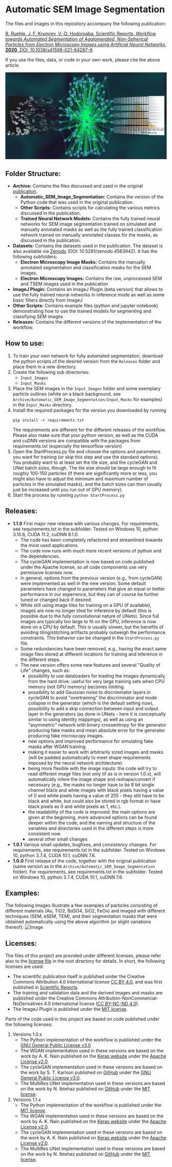 Automatic SEM Image Segmentation
================================
The files and images in this repository accompany the following publication:

[B. Ruehle, J. F. Krumrey, V.-D. Hodoroaba, Scientific Reports, _Workflow towards Automated Segmentation of Agglomerated, Non-Spherical Particles from Electron Microscopy Images using Artificial Neural Networks_, **2020**, DOI: 10.1038/s41598-021-84287-6](https://doi.org/10.1038/s41598-021-84287-6)

If you use the files, data, or code in your own work, please cite the above article.

![Image](./ToC.jpg "ToC")

Folder Structure:
-----------------
  * **Archive:** Contains the files discussed and used in the original [publication](https://doi.org/10.1038/s41598-021-84287-6).
    - **Automatic_SEM_Image_Segmentation:** Contains the version of the Python code that was used in the original publication.
	- **Other Scripts:** Contains scripts for calculating the various metrics discussed in the publication.
	- **Trained Neural Network Models:** Contains the fully trained neural networks for SEM image segmentation trained on simulated and manually annotated masks as well as the fully trained classification network trained on manually annotated classes for the masks, as discussed in the publication.
  * **Datasets:** Contains the datasets used in the publication. The dataset is also available via [Zenodo](https://zenodo.org/record/4563942) (DOI: 10.5281/zenodo.4563942). It has the following subfolders:
    - **Electron Microscopy Image Masks:** Contains the manually annotated segmentation and classification masks for the SEM images.
    - **Electron Microscopy Images:** Contains the raw, unprocessed SEM and TSEM images used in the publication
  * **ImageJ Plugin:** Contains an ImageJ Plugin (beta version) that allows to use the fully trained neural networks in inference mode as well as some basic filters directly from ImageJ
  * **Other Scripts:** Contains example files (python and jupyter notebook) demonstrating how to use the trained models for segmenting and classifying SEM images
  * **Releases:** Contains the different versions of the implementation of the workflow.

How to use:
-----------
  1. To train your own network for fully automated segmentation, download the python scripts of the desired version from the `Releases` folder and place them in a new directory.
  2. Create the following sub directories:
     * `Input_Images`
     * `Input_Masks`
  3. Place the SEM images in the `Input_Images` folder and some exemplary particle outlines (white on a black background, see `Archive/Automatic_SEM_Image_Segmentation/Input_Masks` for examples) in the `Input_Masks` directory.
  4. Install the required packages for the version you downloaded by running
	 ```
	 pip install -r requirements.txt
	 ```
	 The requirements are different for the different releases of the workflow. Please also make sure that your python version, as well as the CUDA and cuDNN versions are compatible with the packages from requirements.txt (especially the tensorflow version)
  5. Open the StartProcess.py file and choose the options and parameters you want for training (or skip this step and use the standard options). You probably want to at least set the tile size, and the cycleGAN and UNet batch sizes, though. The tile size should be large enough to fit roughly 100-150 particles (if there are significantly more or less, you might also have to adjust the minimum and maximum number of particles in the simulated masks), and the batch sizes can then usually just be increased until you run out of GPU memory).
  6. Start the process by running `python StartProcess.py`
  
Releases:
-----------------
  * **1.1.0**
    First major new release with various changes. For requirements, see requirements.txt in the subfolder. Tested on Windows 10, python 3.10.6, CUDA 11.2, cuDNN 8.1.0.
    - The code has been completely refactored and streamlined towards the most used applications.
	- The code now runs with much more recent versions of python and the dependencies.
	- The cycleGAN implementation is now based on code published under the Apache license, so all code components use very permissive licenses now.
	- In general, options from the previous version (e.g., from cycleGAN) were implemented as well in the new version. Some default parameters have changed to parameters that give an equal or better performance in our experience, but they can of course be further tuned or changed back if desired.
	- While still using image tiles for training on a GPU (if available), images are now no longer tiled for inference by default (this is possible due to the fully convolutional nature of UNets). Since full images are typically too large to fit on the GPU, inference is now done on a CPU by default. This is usually slower, but the benefits of avoiding tiling/stitching artifacts probably outweigh the performance constraints. This behavior can be changed in the `StartProcess.py` file.
	- Some redundancies have been removed, e.g., having the exact same image files stored at different locations for training and inference in the different steps.
	- The new version offers some new features and several "Quality of Life" changes, such as:
		* possibility to use dataloaders for loading the images dynamically from the hard drive: useful for very large training sets when CPU memory (not GPU memory) becomes limiting.
		* possibility to add Gaussian noise to discriminator layers in cycleGAN to avoid "overtraining" the discriminator and mode collapse in the generator (which is the default setting now), possibility to add a skip connection between input and output layer in the generators (as done in UNets - here it is conceptually similar to using identity mappings), as well as using an "asymmetric" network with binary crossentropy for the generator producing fake masks and mean absolute error for the generator producing fake microscopy images.
		* new options and improved performance for simulating fake masks after WGAN training.
		* making it easier to work with arbitrarily sized images and masks (will be padded automatically to meet shape requirements imposed by the neural network architecture).
		* being more flexible with the image inputs: the code will try to read different image files (not only tif as is in version 1.0.x), will automatically infere the image shape and reshape/convert if necessary (e.g., the masks no longer have to be 8 bit single channel black and white images with black pixels having a value of 0 and white pixels having a value of 255 - they still have to be black and white, but could also be stored in rgb format or have black pixels as 0 and white pixels as 1, etc.).
		* the readability of the code is improved: the main options are given at the beginning, more advanced options can be found deeper within the code, and the naming and structure of the variables and directories used in the different steps is more consistent now.
		* several other small changes
  * **1.0.1**
    Various small updates, bugfixes, and consistency changes. For requirements, see requirements.txt in the subfolder. Tested on Windows 10, python 3.7.4, CUDA 10.1, cuDNN 7.6.
  * **1.0.0**
    First release of the code, together with the original publication (same version as in the `Archive/Automatic_SEM_Image_Segmentation` folder). For requirements, see requirements.txt in the subfolder. Tested on Windows 10, python 3.7.4, CUDA 10.1, cuDNN 7.6.

Examples:
---------
The following images illustrate a few examples of particles consisting of different materials (Au, TiO2, BaSO4, SiO2, FeOx) and imaged with different techniques (SEM, eSEM, TEM), and their segmentation masks that were obtained automatically using the above algorithm (or slight variations thereof).
![Image](./Examples.gif "Examples")

Licenses:
---------
The files of this project are provided under different licenses, please refer also to the [license file](./LICENSE) in the root directory for details. In short, the following licenses are used:  
  * The scientific publication itself is published under the Creative Commons Attribution 4.0 International license [CC BY 4.0](https://creativecommons.org/licenses/by/4.0/legalcode), and was first published in [Scientific Reports](https://doi.org/10.1038/s41598-021-84287-6).  
  * The training and validation data and the derived images and masks are published under the Creative Commons Attribution-NonCommercial-NoDerivatives 4.0 International license ([CC BY-NC-ND 4.0](https://creativecommons.org/licenses/by-nc-nd/4.0/legalcode)).  
  * The ImageJ Plugin is published under the [MIT license](https://opensource.org/licenses/MIT).  

Parts of the code used in this project are based on code published under the following licenses:
  1. Versions 1.0.x
     * The Python implementation of the workflow is published under the [GNU General Public License v3.0](https://www.gnu.org/licenses/gpl-3.0-standalone.html)
     * The WGAN implementation used in these versions are based on the work by A. K. Nain published on the [Keras website](https://keras.io/examples/generative/wgan_gp/) under the [Apache License v2.0](https://www.apache.org/licenses/LICENSE-2.0.txt).  
     * The cycleGAN implementation used in these versions are based on the work by S. T. Karlson published on [GitHub](https://github.com/simontomaskarlsson/CycleGAN-Keras) under the [GNU General Public License v3.0](https://www.gnu.org/licenses/gpl-3.0-standalone.html).  
     * The MultiRes UNet implementation used in these versions are based on the work by N. Ibtehaz published on [GitHub](https://github.com/nibtehaz/MultiResUNet) under the [MIT license](https://opensource.org/licenses/MIT).  
  2. Versions 1.1.x
     * The Python implementation of the workflow is published under the [MIT license](https://opensource.org/licenses/MIT).
     * The WGAN implementation used in these versions are based on the work by A. K. Nain published on the [Keras website](https://keras.io/examples/generative/wgan_gp/) under the [Apache License v2.0](https://www.apache.org/licenses/LICENSE-2.0.txt).  
     * The cycleGAN implementation used in these versions are based on the work by A. K. Nain published on [Keras website](https://keras.io/examples/generative/cyclegan/) under the [Apache License v2.0](https://www.apache.org/licenses/LICENSE-2.0.txt).  
     * The MultiRes UNet implementation used in these versions are based on the work by N. Ibtehaz published on [GitHub](https://github.com/nibtehaz/MultiResUNet) under the [MIT license](https://opensource.org/licenses/MIT).  

